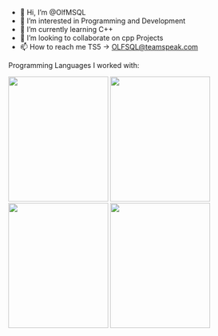 - 👋 Hi, I’m @OlfMSQL
- 👀 I’m interested in Programming and Development
- 🌱 I’m currently learning C++
- 💞️ I’m looking to collaborate on cpp Projects
- 📫 How to reach me TS5 -> OLFSQL@teamspeak.com

Programming Languages I worked with:

<img src="https://isocpp.org/assets/images/cpp_logo.png" width="200" height="250" />
<img src="https://cdn-icons-png.flaticon.com/512/1532/1532556.png" width="200" height="250" />
<img src="https://cdn-icons-png.flaticon.com/512/919/919826.png" width="200" height="250" />
<img src="https://static-00.iconduck.com/assets.00/c-sharp-c-icon-456x512-9sej0lrz.png" width="200" height="250" />

<!---
OlfMSQL/OlfMSQL is a ✨ special ✨ repository because its `README.md` (this file) appears on your GitHub profile.
You can click the Preview link to take a look at your changes.
--->
